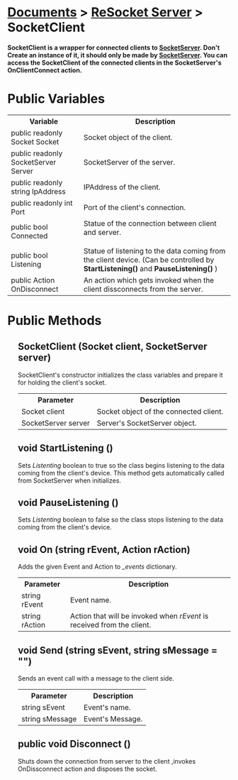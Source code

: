 # [Documents](https://github.com/Tidominer/ReSocket/blob/main/Documents/Documents.md) > [ReSocket Server](https://github.com/Tidominer/ReSocket/blob/main/Documents/ReSocket/ReSocket.md) > SocketClient
#### SocketClient is a wrapper for connected clients to [SocketServer](https://github.com/Tidominer/ReSocket/blob/main/Documents/ReSocket/SocketServer.md). Don't Create an instance of it, it should only be made by [SocketServer](https://github.com/Tidominer/ReSocket/blob/main/Documents/ReSocket/SocketServer.md). You can access the SocketClient of the connected clients in the SocketServer's OnClientConnect action.

# Public Variables

<table>
  <tr>
    <th>Variable</th>
    <th>Description</th>
  </tr>
  <tr>
    <td> public readonly Socket Socket </td>
    <td> Socket object of the client. </td>
  </tr>
  <tr>
    <td> public readonly SocketServer Server </td>
    <td> SocketServer of the server. </td>
  </tr>
  <tr>
    <td> public readonly string IpAddress </td>
    <td> IPAddress of the client. </td>
  </tr>
  <tr>
    <td> public readonly int Port </td>
    <td> Port of the client's connection. </td>
  </tr>
  <tr>
    <td> public bool Connected </td>
    <td> Statue of the connection between client and server. <P </td>
  </tr>
  <tr>
    <td> public bool Listening </td>
    <td> Statue of listening to the data coming from the client device. (Can be controlled by <b>StartListening()</b> and <b>PauseListening()</b> ) </td>
  </tr>
  <tr>
    <td> public Action OnDisconnect </td>
    <td> An action which gets invoked when the client dissconnects from the server. </td>
  </tr>
</table>
  
# Public Methods

<ul>
  <l1> <h2> SocketClient (Socket client, SocketServer server) </h2> </li>
  SocketClient's constructor initializes the class variables and prepare it for holding the client's socket.
  <table>
    <tr>
      <th>Parameter</th>
      <th>Description</th>
    </tr>
    <tr>
      <td>Socket client</td>
      <td>Socket object of the connected client.</td>
    </tr>
    <tr>
      <td>SocketServer server</td>
      <td>Server's SocketServer object.</td>
    </tr>
  </table>
  <l1> <h2> void StartListening () </h2> </li>
  Sets <i>Listenting</i> boolean to true so the class begins listening to the data coming from the client's device. This method gets automatically called from SocketServer when initializes.
  <l1> <h2> void PauseListening () </h2> </li>
  Sets <i>Listenting</i> boolean to false so the class stops listening to the data coming from the client's device.
  <l1> <h2> void On (string rEvent, Action<string> rAction) </h2> </li>
    Adds the given Event and Action to <i>_events</i> dictionary.
    <table>
    <tr>
      <th>Parameter</th>
      <th>Description</th>
    </tr>
    <tr>
      <td>string rEvent</td>
      <td>Event name.</td>
    </tr>
    <tr>
      <td>string rAction</td>
      <td>Action that will be invoked when <i>rEvent</i> is received from the client.</td>
    </tr>
  </table>
  <l1> <h2> void Send (string sEvent, string sMessage = "") </h2> </li>
  Sends an event call with a message to the client side.
  <table>
    <tr>
      <th>Parameter</th>
      <th>Description</th>
    </tr>
    <tr>
      <td>string sEvent</td>
      <td>Event's name.</td>
    </tr>
    <tr>
      <td>string sMessage</td>
      <td>Event's Message.</td>
    </tr>
  </table>
  <l1> <h2> public void Disconnect () </h2> </li>
  Shuts down the connection from server to the client ,invokes OnDissconnect action and disposes the socket.
</ul>
